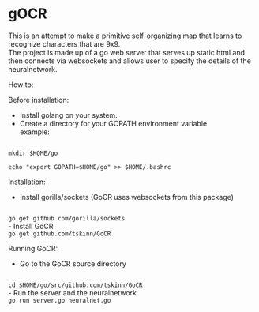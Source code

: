 # gOCR
This is an attempt to make a primitive self-organizing map that learns to recognize characters that are 9x9.  
The project is made up of a go web server that serves up static html and then connects via websockets and allows user to specify the details of the neuralnetwork.  

How to:  

Before installation:  
 - Install golang on your system.  
 - Create a directory for your GOPATH environment variable  
   example:  
<code>  
mkdir $HOME/go  
</code>  
<code>
echo "export GOPATH=$HOME/go" >> $HOME/.bashrc
</code>

Installation:  
 - Install gorilla/sockets (GoCR uses websockets from this package)  
<code>
go get github.com/gorilla/sockets
</code>
 - Install GoCR  
<code>
go get github.com/tskinn/GoCR
</code>

Running GoCR:  
 - Go to the GoCR source directory  
<code>
cd $HOME/go/src/github.com/tskinn/GoCR  
</code>
 - Run the server and the neuralnetwork  
<code>
go run server.go neuralnet.go  
</code>